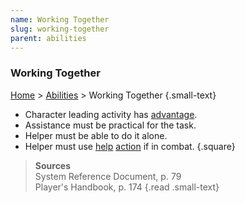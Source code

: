 ```yaml
---
name: Working Together
slug: working-together
parent: abilities
---
```

### Working Together
[Home](dm-operations-center) > [Abilities](abilities-menu) > Working Together {.small-text}

- Character leading activity has [advantage](advantage-and-disadvantage).
- Assistance must be practical for the task.
- Helper must be able to do it alone.
- Helper must use [help](help) [action](actions) if in combat.
{.square}

> **Sources** <br/>
> System Reference Document, p. 79<br/>
> Player's Handbook, p. 174
{.read .small-text}